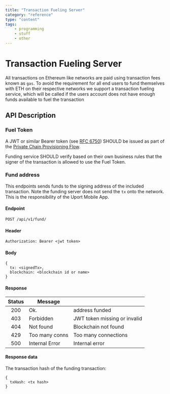 ```yaml
---
title: "Transaction Fueling Server"
category: "reference"
type: "content"
tags:
    - programming
    - stuff
    - other
---
```


# Transaction Fueling Server

All transactions on Ethereum like networks are paid using transaction fees known as `gas`. To avoid the requirement for all end users to fund themselves with ETH on their respective networks we support a transaction fueling service, which will be called if the users account does not have enough funds available to fuel the transaction

## API Description

### Fuel Token

A JWT or similar Bearer token (see [RFC 6750](https://tools.ietf.org/html/rfc6750)) SHOULD be issued as part of the [Private Chain Provisioning Flow](/flows/privatechain.md).

Funding service SHOULD verify based on their own business rules that the signer of the transaction is allowed to use the Fuel Token.

### Fund address

This endpoints sends funds to the signing address of the included transaction. Note the funding server does not send the `tx` onto the network. This is the responsibility of the Uport Mobile App.

#### Endpoint

`POST /api/v1/fund/`

#### Header

```
Authorization: Bearer <jwt token>
```

#### Body

```
{
  tx: <signedTx>,
  blockchain: <blockchain id or name>
}
```

#### Response

| Status |     Message    |                               |
|:------:|----------------|-------------------------------|
| 200    | Ok.            | address funded                |
| 403    | Forbidden      | JWT token missing or invalid  |
| 404    | Not found      | Blockchain not found          |
| 429    | Too many conns | Too many connections          |
| 500    | Internal Error | Internal error                |

#### Response data

The transaction hash of the funding transaction:

```
{
  txHash: <tx hash>
}
```
